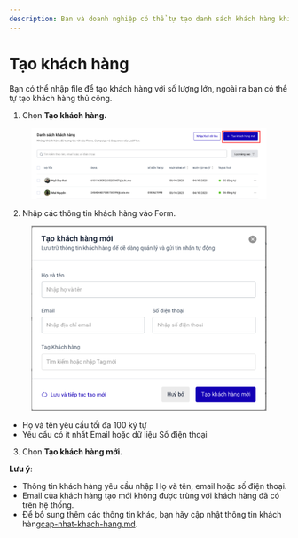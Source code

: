 ```yaml
---
description: Bạn và doanh nghiệp có thể tự tạo danh sách khách hàng khi đã có dữ liệu
---
```


# Tạo khách hàng

Bạn có thể nhập file để tạo khách hàng với số lượng lớn, ngoài ra bạn có thể tự tạo khách hàng thủ công.

1. Chọn **Tạo khách hàng.**

<figure><img src="../../.gitbook/assets/image (518).png" alt=""><figcaption></figcaption></figure>

2. Nhập các thông tin khách hàng vào Form.

<figure><img src="../../.gitbook/assets/image (367).png" alt=""><figcaption></figcaption></figure>

* Họ và tên yêu cầu tối đa 100 ký tự
* Yêu cầu có ít nhất Email hoặc dữ liệu Số điện thoại

3. Chọn **Tạo khách hàng mới.**

**Lưu ý**:&#x20;

* Thông tin khách hàng yêu cầu nhập Họ và tên, email hoặc số điện thoại.
* Email của khách hàng tạo mới không được trùng với khách hàng đã có trên hệ thống.
* Để bổ sung thêm các thông tin khác, bạn hãy cập nhật thông tin khách hàng[cap-nhat-khach-hang.md](cap-nhat-khach-hang.md "mention").
